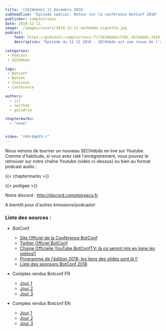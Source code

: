 ```yaml
---
title: '[SECHebdo] 11 Décembre 2018'
subheadline: "Episode spécial: Retour sur la conférence BotConf 2018"
publisher: comptoirsecu
date: 2018-12-11
image:  /images/covers/2018-12-11-sechebdo-vignette.jpg
podcast:
    feed: https://podcasts.comptoirsecu.fr/SECHebdo/CSEC.SECHebdo.2018-12-11.mp3
    description: "Épisode du 11 12 2018 - SECHebdo est une revue de l'actualité cybersécurité réalisée en live sur Youtube, généralement le mardi soir."

categories:
 - Podcast
 - SECHebdo

tags:
 - Botconf
 - Botnet
 - Toulouse
 - Conférence

authors:
  - jil
  - swithak
  - galadrim

chaptermarks:
  - "none"


video: "rH5r6qHtV-c"
---
```


Nous venons de tourner un nouveau SECHebdo en live sur Youtube. Comme d'habitude, si vous avez raté l'enregistrement, vous pouvez le retrouver sur notre chaîne Youtube (vidéo ci-dessus) ou bien au format podcast audio :

{{< chaptermarks >}}

{{< podigee >}}

Notre discord : <http://discord.comptoirsecu.fr>

A bientôt pour d'autres émissions/podcasts!

### Liste des sources :

* BotConf
	* [Site Officiel de la Conférence BotConf](https://www.botconf.eu/)
  	* [Twitter Officiel BotConf](https://twitter.com/Botconf/)
  	* [Chaine Officielle YouTube BotConfTV; là où seront mis en ligne les vidéos!!](https://www.youtube.com/user/BotConfTV/)
  	* [Programme de l'édition 2018; les liens des slides sont là !!](https://www.botconf.eu/botconf-2018/botconf-2018-schedule/)
	* [Liste des sponsors BotConf 2018](https://www.botconf.eu/botconf-2018/botconf-2018-sponsors/)

* Comptes rendus Botconf FR
	* [Jour 1](http://www.n0secure.org/2018/12/botconf-2018-j1.html)
	* [Jour 2](http://www.n0secure.org/2018/12/botconf-2018-j2.html)
	* [Jour 3](http://www.n0secure.org/2018/12/botconf-2018-j3.html)
	
* Comptes rendus Botconf EN
	* [Jour 1](https://blog.rootshell.be/2018/12/06/botconf-2018-wrap-up-day-1/)
	* [Jour 2](https://blog.rootshell.be/2018/12/07/botconf-2018-wrap-up-day-2/)
	* [Jour 3](https://blog.rootshell.be/2018/12/07/botconf-2018-wrap-up-day-3/)
